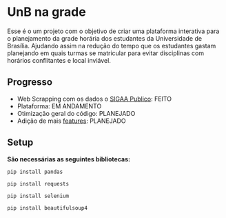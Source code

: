 # UnB na grade
Esse é o um projeto com o objetivo de criar uma plataforma interativa para o planejamento da grade horária dos estudantes da Universidade de Brasília. Ajudando assim na redução do tempo que os estudantes gastam planejando em quais turmas se matricular para evitar disciplinas com horários conflitantes e local inviável.

## Progresso
- Web Scrapping com os dados o [SIGAA Publico](https://sigaa.unb.br/sigaa/public/turmas/listar.jsf): FEITO
- Plataforma: EM ANDAMENTO
- Otimização geral do código: PLANEJADO
- Adição de mais [features](https://github.com/l-ricardo/UnBNaGrade/issues): PLANEJADO

## Setup
**São necessárias as seguintes bibliotecas:**

```
pip install pandas
```

```
pip install requests
```

```
pip install selenium
```

```
pip install beautifulsoup4
```
